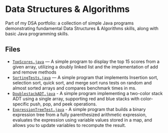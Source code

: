 # Data Structures & Algorithms
Part of my DSA portfolio: a collection of simple Java programs demonstrating fundamental Data Structures & Algorithms skills, 
along with basic Java programming skills.



## Files
- [`TopScores.java`](TopScores.java) — A simple program to display the top 15 scores from a given array, utilizing a doubly linked list and the implementation of add and remove methods
- [`SortingTests.java`](SortingTests.java) — A simple program that implements Insertion sort, selection sort, quick sort, and merge sort runs tests on random and almost sorted arrays and compares benchmark times in ms.
- [`DoublestackADT.java`](DoublestackADT.java) - A simple program implementing a two-color stack ADT using a single array, supporting red and blue stacks with color-specific push, pop, and peek operations.
- [`ExpressionTreeTest.java`](ExpressionTreeTest.java) - A simple program that builds a binary expression tree from a fully parenthesized arithmetic expression, evaluates the expression using variable values stored in a map, and allows you to update variables to recompute the result.

